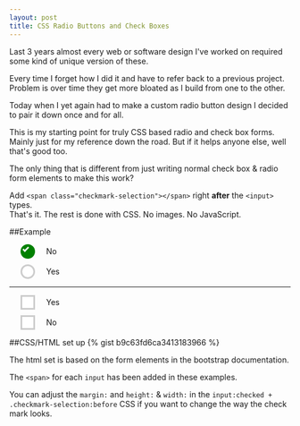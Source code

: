 ```yaml
---
layout: post
title: CSS Radio Buttons and Check Boxes
---
```

Last 3 years almost every web or software design I've worked on required some kind of unique version of these.

Every time I forget how I did it and have to refer back to a previous project. Problem is over time they get more bloated as I build from one to the other.

Today when I yet again had to make a custom radio button design I decided to pair it down once and for all.

This is my starting point for truly CSS based radio and check box forms. Mainly just for my reference down the road. But if it helps anyone else, well that's good too.

The only thing that is different from just writing normal check box & radio form elements to make this work?

Add `<span class="checkmark-selection"></span>` right **after** the `<input>` types.  
That's it. The rest is done with CSS. No images. No JavaScript.

##Example
<style>
  .example .checkbox,
  .example .radio {
    position: relative;
    display: block;
    margin-top: 10px;
    margin-bottom: 10px;
  }
  .example .checkbox label,
  .example .radio label {
    min-height: 20px;
    padding-left: 20px;
    margin-bottom: 0;
    font-weight: 400;
    line-height: 25px;
    cursor: pointer;
  }
  .example label {
    display: inline-block;
    max-width: 100%;
    margin-bottom: 5px;
    font-weight: 700;
  }
  .example .radio input[type="radio"],
  .example .checkbox input[type="checkbox"] {
    position: absolute;
    display: block;
    float: left;
    margin: 0px;
    width: 25px;
    height: 25px;
    opacity: 0;
    cursor: pointer;
  }
  .example span.checkmark-selection {
    display: block;
    float: left;
    margin: 0px 20px 0px 0px;
    width: 20px;
    height: 20px;
    background: #fff;
    border: 3px solid #ccc;
    border-radius: 50%;
  }
  .example input:checked + .checkmark-selection {
    background: green;
    border: 3px solid green;
  }
  .example input:checked + .checkmark-selection:before {
    content: "";
    position: absolute;
    margin: 2px 1px;
    height: 0.2rem;
    width: .5rem;
    background: transparent;
    border: 3px solid #f2f2f2;
    border-top-style: none !important;
    border-right-style: none !important;
    border-radius: 0px;
    transform: rotate(-45deg);
  }
  .example input[type="checkbox"] + .checkmark-selection {
    border-radius: 0px;
  }
</style>
<div class="example">
  <form>
    <div class="radio">
      <label>
        <input type="radio" name="optionsRadios" id="optionsRadios1" value="option1" checked>
        <span class="checkmark-selection"></span>
        No
      </label>
    </div>
    <div class="radio">
      <label>
        <input type="radio" name="optionsRadios" id="optionsRadios2" value="option2">
        <span class="checkmark-selection"></span>
        Yes
      </label>
    </div>
    <hr>
    <div class="checkbox">
      <label>
        <input type="checkbox" value="">
        <span class="checkmark-selection"></span>
        Yes
      </label>
    </div>
    <div class="checkbox">
      <label>
        <input type="checkbox" value="">
        <span class="checkmark-selection"></span>
        No
      </label>
    </div>
  </form>
</div>

##CSS/HTML set up
{% gist b9c63fd6ca3413183966 %}

The html set is based on the form elements in the bootstrap documentation.

The `<span>` for each `input` has been added in these examples.

You can adjust the `margin:` and `height:` & `width:` in the `input:checked + .checkmark-selection:before` CSS if you want to change the way the check mark looks.
